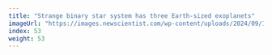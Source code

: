 ```yaml
---
title: "Strange binary star system has three Earth-sized exoplanets"
imageUrl: "https://images.newscientist.com/wp-content/uploads/2024/09/16163443/SEI_221268613.jpg?width=788"
index: 53
weight: 53
---
```

